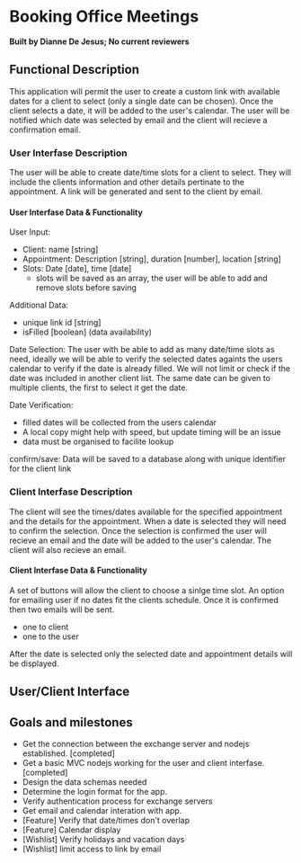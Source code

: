 # Booking Office Meetings

**Built by Dianne De Jesus; No current reviewers**

## Functional Description

This application will permit the user to create a custom link with available dates for a client to select (only a single date can be chosen). Once the client selects a date, it will be added to the user's calendar. The user will be notified which date was selected by email and the client will recieve a confirmation email.

### User Interfase Description

The user will be able to create date/time slots for a client to select. They will include the clients information and other details pertinate to the appointment. A link will be generated and sent to the client by email.

#### User Interfase Data & Functionality

User Input:

- Client: name [string]
- Appointment: Description [string], duration [number], location [string]
- Slots: Date [date], time [date]
  - slots will be saved as an array, the user will be able to add and remove slots before saving

Additional Data:

- unique link id [string]
- isFilled [boolean] (data availability)

Date Selection:
The user with be able to add as many date/time slots as need, ideally we will be able to verify the selected dates againts the users calendar to verify if the date is already filled. We will not limit or check if the date was included in another client list. The same date can be given to multiple clients, the first to select it get the date.

Date Verification:

- filled dates will be collected from the users calendar
- A local copy might help with speed, but update timing will be an issue
- data must be organised to facilite lookup

confirm/save:
Data will be saved to a database along with unique identifier for the client link

<!-- delete:
permitly removes an appointment selection -->

### Client Interfase Description

The client will see the times/dates available for the specified appointment and the details for the appointment. When a date is selected they will need to confirm the selection. Once the selection is confirmed the user will recieve an email and the date will be added to the user's calendar. The client will also recieve an email.

#### Client Interfase Data & Functionality

A set of buttons will allow the client to choose a sinlge time slot. An option for emailing user if no dates fit the clients schedule. Once it is confirmed then two emails will be sent.

- one to client
- one to the user

After the date is selected only the selected date and appointment details will be displayed.

<!-- With this section, you’re trying to answer a simple question: What does the software do? Of course, to answer this question thoroughly, you’ll need to dig a little deeper. In your functional description, you should cover error handling, one-time startup procedures, user limitations, and other similar details.  -->

## User/Client Interface

<!-- There’s a good chance your coding project is going to be an application, which means it will have a user interface. (If your project is a library or something similar, there won’t be an interface.) As clients, UX designers, and programmers discuss and plan the user interface, it’s easy for the lines to get crossed. If the client doesn’t adequately communicate their vision, your teams might build out the user interface only to have the design shot down.

Here’s the good news: These mishaps are, for the most part, entirely avoidable. You just need to discuss a few questions with the client before you start developing. Do certain elements of the interface change (animations)? Which elements are buttons? How many unique screens can the user navigate to? And, of course, what does all of this actually look like?

And there’s more good news: Wireframe diagrams can help you answer all of these questions! As your client shares their vision for the user interface (perhaps sending rough sketches), your teams should build out wireframe diagrams.

Once these wireframes are approved by the client, include them in the user interface section of your software design document.

illustration of people working together
Learn how to create a low-fidelity wireframe in Lucidchart to include within your software design document. -->

## Goals and milestones

- Get the connection between the exchange server and nodejs established. [completed]
- Get a basic MVC nodejs working for the user and client interfase. [completed]
- Design the data schemas needed
- Determine the login format for the app.
- Verify authentication process for exchange servers
- Get email and calendar interation with app.
- [Feature] Verify that date/times don't overlap
- [Feature] Calendar display
- [Wishlist] Verify holidays and vacation days
- [Wishlist] limit access to link by email

<!-- Instead of approaching your project as a single drawn-out process, you might find it helpful to break it down into more manageable pieces. (This is true for the project’s timeline and the code itself.) At the most macro level, you have an overarching goal: What problem is your software addressing? Who will be using it?

Below that, you have a set of milestones. Milestones are essentially checkpoints—they help stakeholders know when certain aspects of the project will be completed. These milestones are for both internal use and external use. Within your team, they help keep your engineering team on track. You can also use them to show the client measurable steps your teams are taking to finish the project.  -->

<!-- ## Prioritization
As you begin to break the project into smaller features and user stories, you’ll want to rank them according to priority. To do this, plot each feature on a prioritization matrix, a four-quadrant graph that helps you sort features according to urgency and impact. The horizontal axis runs from low to high urgency; the vertical axis runs from low to high impact.

Based on the quadrant each feature falls into, decide whether to include it in your minimum viable product (MVP). Features in the upper-right quadrant (high urgency, high impact) should be included in your MVP. With features in the bottom-right (high urgency, low impact) and upper-left (low urgency, high impact) quadrants, use your discretion to decide if they are a part of your MVP. Features in the bottom-left quadrant (low urgency, low impact) should not be included in your minimum viable product.

## Current and proposed solutions
You’re building software to address a problem, but yours might not be the first attempt at a solution. There’s a good chance a current (or existing) solution is in place—you’ll want to describe this solution in your SDD.

You don’t need to get into the tiny details, but should at least write up a user story: How does a user interact with that solution? How is data handled?

Next, you’ll want to include a section outlining your proposed solution. If there’s an existing solution in place, why is your proposed solution needed? Now’s your chance to justify the project. You’ll want to explain this in as much technical detail as possible—after reading this section, another engineer should be able to build your proposed solution, or something like it, without any prior knowledge of the project.

## Timeline
The milestones section of your SDD should provide a general timeframe for non-engineering stakeholders. This section is far more detailed and is mostly for the benefit of your engineering teams. In your timeline, include specific tasks and deadlines as well as the teams or individuals to which they’re assigned.  -->

<!--  -->
<!-- Pro tips for creating your software design documents
Just because you create a software design document and include each of the aforementioned sections doesn’t mean it’ll be effective. It’s a start, sure, but to get the most from your SDDs, keep these tips in mind. -->

<!-- Keep your language simple
When it comes to software design documents, clarity is key. There’s no need for flowery language and long, winding sentences—keep your sentences short and precise. Where appropriate, include bullet points or numbered lists. -->

<!-- Include visuals
Think back to your user interface section. Using wireframes, you’re able to accurately communicate a design that would be nearly impossible to describe in writing. You might find class diagrams, timelines, and other charts similarly useful throughout your SDD.  -->

<!-- Get feedback early
Your first draft of an SDD doesn’t necessarily need to be your last—it should be one of many. As you create a software design document for your project, send it to the client and other stakeholders. They might catch sections that need to be fleshed out or parts that are unclear that you missed. Once you’ve gotten their feedback, revise, revise, revise! -->

<!-- Update your SDD
Once you’ve written your software design document and gotten approval from stakeholders, don’t lock it away in some dusty drawer (or whatever the digital equivalent is). As your project progresses, team members should be referencing the SDD constantly. If there’s a delay, update your timeline. By treating an SDD as a living document, it will become an invaluable single source of truth. -->
